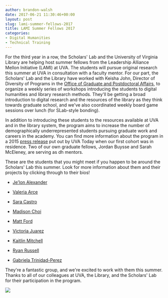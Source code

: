 ```yaml
---
author: brandon-walsh
date: 2017-06-21 11:30:46+00:00
layout: post
slug: lami-summer-fellows-2017
title: LAMI Summer Fellows 2017
categories:
- Digital Humanities
- Technical Training
---
```


For the third year in a row, the Scholars' Lab and the University of Virginia Library are helping host summer fellows from the Leadership Alliance Mellon Initiative (LAMI) at UVA. The students will pursue original research this summer at UVA in consultation with a faculty mentor. For our part, the Scholars' Lab and the Library have worked with Keisha John, Director of Diversity of Programs in the [Office of Graduate and Postdoctoral Affairs](http://gradstudies.virginia.edu/about), to organize a weekly series of workshops introducing the students to digital humanities and library research methods. They'll be getting a broad introduction to digital research and the resources of the library as they think towards graduate school, and we've also coordinated weekly board game sessions over lunch (for SLab-style bonding).

In addition to introducing these students to the resources available at UVA and in the library system, the program aims to increase the number of demographically underrepresented students pursuing graduate work and careers in the academy. You can find more information about the program in a 2015 [press release](https://news.virginia.edu/content/summer-program-opens-door-graduate-studies-minority-students) put out by UVA Today when our first cohort was in residence. Two of our own graduate fellows, Jordan Buysse and Sarah McEleney, are serving as dh mentors.

These are the students that you might meet if you happen to be around the Scholars' Lab this summer. Look for more information about them and their projects by clicking through to their bios!



 	
  * [Je’lon Alexander](http://scholarslab.org/people/jelon-alexander/)

 	
  * [Valeria Arce](http://scholarslab.org/people/valeria-arce/)

 	
  * [Sara Castro](http://scholarslab.org/people/sara-castro/)

 	
  * [Madison Choi](http://scholarslab.org/people/madison-choi/)

 	
  * [Matt Ford](http://scholarslab.org/people/matt-ford/)

 	
  * [Victoria Juarez](http://scholarslab.org/people/victoria-juarez/)

 	
  * [Kaitlin Mitchell](http://scholarslab.org/people/kaitlin-mitchell/)

 	
  * [Ryan Russell](http://scholarslab.org/people/ryan-russell/)

 	
  * [Gabriela Trinidad-Perez](http://scholarslab.org/people/gabriele-trinidad-perez/)


They're a fantastic group, and we're excited to work with them this summer. Thanks to all of our colleagues at UVA, the Library, and the Scholars' Lab for their participation in the program.

![](http://static.scholarslab.org/wp-content/uploads/2017/06/20170609-_DSC9874-Edit.jpg)


